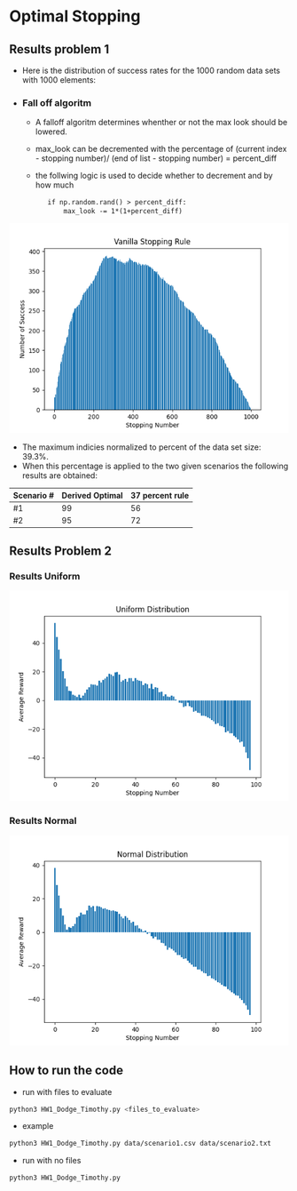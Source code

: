 # Optimal Stopping

## Results problem 1

* Here is the distribution of success rates for the 1000 random data sets with 1000 elements:

* ### Fall off algoritm

  * A falloff algoritm determines whenther or not the max look should be lowered.
  * max_look can be decremented with the percentage of (current index - stopping number)/ (end of list - stopping number) = percent_diff
  * the follwing logic is used to decide whether to decrement and by how much

     ```python3
        if np.random.rand() > percent_diff:
            max_look -= 1*(1+percent_diff)
    ```

![Distribution of success rates](figures/vanilla_gen.png)

* The maximum indicies normalized to percent of the data set size: 39.3%.
* When this percentage is applied to the two given scenarios the following results are obtained:

| Scenario # | Derived Optimal | 37 percent rule|
| --------   | -----------     | ----------- |
|   #1       |  99             | 56          |
|   #2       |  95             | 72          |

## Results Problem 2

### Results Uniform

![Uniform](figures/uniform.png)

### Results Normal

![Normal](figures/normal.png)

## How to run the code

* run with files to evaluate

```bash
python3 HW1_Dodge_Timothy.py <files_to_evaluate>
```

* example

```bash
python3 HW1_Dodge_Timothy.py data/scenario1.csv data/scenario2.txt
```

* run with no files

```bash
python3 HW1_Dodge_Timothy.py
```
